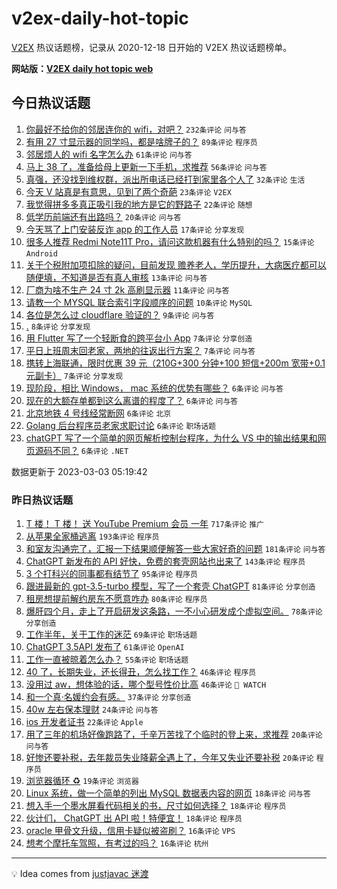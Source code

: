 # v2ex-daily-hot-topic

[V2EX](https://www.v2ex.com/) 热议话题榜，记录从 2020-12-18 日开始的 V2EX 热议话题榜单。

**网站版：[V2EX daily hot topic web](https://boojack.github.io/v2ex-daily-hot-topic-web/)**

## 今日热议话题

<!-- TODAY BEGIN -->

1. [你最好不给你的邻居连你的 wifi，对吧？](https://www.v2ex.com/t/920707) `232条评论` `问与答`
1. [有用 27 寸显示器的同学吗，都是啥牌子的？](https://www.v2ex.com/t/920719) `89条评论` `程序员`
1. [邻居烦人的 wifi 名字怎么办](https://www.v2ex.com/t/920715) `61条评论` `问与答`
1. [马上 38 了，准备给母上更新一下手机，求推荐](https://www.v2ex.com/t/920702) `56条评论` `问与答`
1. [真强，还没找到维权群，派出所电话已经打到家里各个人了](https://www.v2ex.com/t/920746) `32条评论` `生活`
1. [今天 V 站真是有意思，见到了两个奇葩](https://www.v2ex.com/t/920737) `23条评论` `V2EX`
1. [我觉得拼多多真正吸引我的地方是它的野路子](https://www.v2ex.com/t/920750) `22条评论` `随想`
1. [低学历前端还有出路吗？](https://www.v2ex.com/t/920739) `20条评论` `问与答`
1. [今天骂了上门安装反诈 app 的工作人员](https://www.v2ex.com/t/920765) `17条评论` `分享发现`
1. [很多人推荐 Redmi Note11T Pro，请问这款机器有什么特别的吗？](https://www.v2ex.com/t/920744) `15条评论` `Android`
1. [关于个税附加项扣除的疑问，目前发现 赡养老人，学历提升，大病医疗都可以随便填，不知道是否有真人审核](https://www.v2ex.com/t/920716) `13条评论` `问与答`
1. [厂商为啥不生产 24 寸 2k 高刷显示器](https://www.v2ex.com/t/920735) `11条评论` `问与答`
1. [请教一个 MYSQL 联合索引字段顺序的问题](https://www.v2ex.com/t/920749) `10条评论` `MySQL`
1. [各位是怎么过 cloudflare 验证的？](https://www.v2ex.com/t/920694) `9条评论` `问与答`
1. [.](https://www.v2ex.com/t/920736) `8条评论` `分享发现`
1. [用 Flutter 写了一个轻断食的跨平台小 App](https://www.v2ex.com/t/920758) `7条评论` `分享创造`
1. [平日上班周末回老家，两地的往返出行方案？](https://www.v2ex.com/t/920745) `7条评论` `问与答`
1. [携转上海联通，限时优惠 39 元（210G+300 分钟+100 短信+200m 宽带+0.1 元副卡）](https://www.v2ex.com/t/920699) `7条评论` `分享发现`
1. [现阶段，相比 Windows， mac 系统的优势有哪些？](https://www.v2ex.com/t/920796) `6条评论` `问与答`
1. [现在的大额存单都到这么离谱的程度了？](https://www.v2ex.com/t/920792) `6条评论` `问与答`
1. [北京地铁 4 号线经常断网](https://www.v2ex.com/t/920740) `6条评论` `北京`
1. [Golang 后台程序员老家求职讨论](https://www.v2ex.com/t/920733) `6条评论` `职场话题`
1. [chatGPT 写了一个简单的网页解析控制台程序，为什么 VS 中的输出结果和网页源码不同？](https://www.v2ex.com/t/920697) `6条评论` `.NET`

数据更新于 2023-03-03 05:19:42

<!-- TODAY END -->

### 昨日热议话题

<!-- YESTERDAY BEGIN -->

1. [T 楼！ T 楼！ 送 YouTube Premium 会员 一年](https://www.v2ex.com/t/920425) `717条评论` `推广`
1. [从苹果全家桶逃离](https://www.v2ex.com/t/920407) `193条评论` `程序员`
1. [和室友沟通完了，汇报一下结果顺便解答一些大家好奇的问题](https://www.v2ex.com/t/920421) `181条评论` `问与答`
1. [ChatGPT 新发布的 API 好快，免费的套壳网站也出来了](https://www.v2ex.com/t/920519) `143条评论` `程序员`
1. [3 个打科兴的同事都有结节了](https://www.v2ex.com/t/920426) `95条评论` `程序员`
1. [跟进最新的 gpt-3.5-turbo 模型，写了一个套壳 ChatGPT](https://www.v2ex.com/t/920489) `81条评论` `分享创造`
1. [租房想提前解约房东不愿意咋办](https://www.v2ex.com/t/920355) `80条评论` `程序员`
1. [爆肝四个月，走上了开启研发这条路，一不小心研发成个虚拟空间。](https://www.v2ex.com/t/920411) `78条评论` `分享创造`
1. [工作半年，关于工作的迷茫](https://www.v2ex.com/t/920361) `69条评论` `职场话题`
1. [ChatGPT 3.5API 发布了](https://www.v2ex.com/t/920333) `61条评论` `OpenAI`
1. [工作一直被晾着怎么办？](https://www.v2ex.com/t/920366) `55条评论` `职场话题`
1. [40 了，长期失业，还长得丑，怎么找工作？](https://www.v2ex.com/t/920552) `46条评论` `程序员`
1. [没用过 aw，想体验的话，哪个型号性价比高](https://www.v2ex.com/t/920340) `46条评论` ` WATCH`
1. [和一个真·名媛约会有感。](https://www.v2ex.com/t/920637) `37条评论` `分享创造`
1. [40w 左右保本理财](https://www.v2ex.com/t/920528) `24条评论` `问与答`
1. [ios 开发者证书](https://www.v2ex.com/t/920375) `22条评论` `Apple`
1. [用了三年的机场好像跑路了，千辛万苦找了个临时的登上来，求推荐](https://www.v2ex.com/t/920607) `20条评论` `问与答`
1. [好惨还要补税，去年裁员失业降薪全遇上了，今年又失业还要补税](https://www.v2ex.com/t/920390) `20条评论` `程序员`
1. [浏览器循环 ♻️](https://www.v2ex.com/t/920378) `19条评论` `浏览器`
1. [Linux 系统，做一个简单的列出 MySQL 数据表内容的网页](https://www.v2ex.com/t/920544) `18条评论` `问与答`
1. [想入手一个墨水屏看代码相关的书，尺寸如何选择？](https://www.v2ex.com/t/920493) `18条评论` `程序员`
1. [伙计们， ChatGPT 出 API 啦！特便宜！](https://www.v2ex.com/t/920381) `18条评论` `程序员`
1. [oracle 甲骨文升级，信用卡疑似被盗刷？](https://www.v2ex.com/t/920638) `16条评论` `VPS`
1. [想考个摩托车驾照，有考过的吗？](https://www.v2ex.com/t/920572) `16条评论` `杭州`

<!-- YESTERDAY END -->

---

💡 Idea comes from [justjavac 迷渡](https://github.com/justjavac/)
